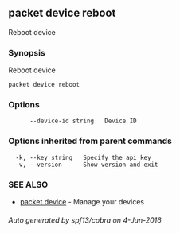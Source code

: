 ## packet device reboot

Reboot device

### Synopsis


Reboot device

```
packet device reboot
```

### Options

```
      --device-id string   Device ID
```

### Options inherited from parent commands

```
  -k, --key string   Specify the api key
  -v, --version      Show version and exit
```

### SEE ALSO
* [packet device](packet_device.md)	 - Manage your devices

###### Auto generated by spf13/cobra on 4-Jun-2016
